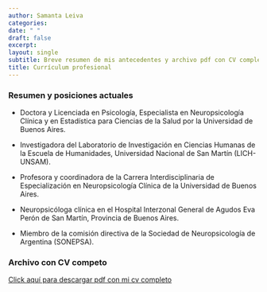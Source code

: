```yaml
---
author: Samanta Leiva
categories:
date: " "
draft: false
excerpt:
layout: single
subtitle: Breve resumen de mis antecedentes y archivo pdf con CV completo
title: Currículum profesional
---
```

### Resumen y posiciones actuales
* Doctora y Licenciada en Psicología, Especialista en Neuropsicología Clínica y en Estadística para Ciencias de la Salud por la Universidad de Buenos Aires. 

* Investigadora del Laboratorio de Investigación en Ciencias Humanas de la Escuela de Humanidades, Universidad Nacional de San Martín (LICH-UNSAM). 

* Profesora y coordinadora de la Carrera Interdisciplinaria de Especialización en Neuropsicología Clínica de la Universidad de Buenos Aires. 

* Neuropsicóloga clínica en el Hospital Interzonal General de Agudos Eva Perón de San Martín, Provincia de Buenos Aires. 

* Miembro de la comisión directiva de la Sociedad de Neuropsicología de Argentina (SONEPSA).

### Archivo con CV competo
[Click aquí para descargar pdf con mi cv completo](/pdf/0_cv_leiva.pdf)